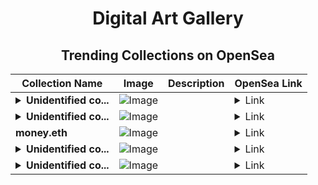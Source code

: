 <div align="center">

# Digital Art Gallery

## Trending Collections on OpenSea

| Collection Name                       | Image                                                                                     | Description                       | OpenSea Link                                                                                          |
|---------------------------------------|-------------------------------------------------------------------------------------------|-----------------------------------|--------------------------------------------------------------------------------------------------------|
| **<details><summary>Unidentified co...</summary>Unidentified contract f2ad50bf-1c5c-45bd-a602-15c2595ffb53</details>** | ![Image](https://i.seadn.io/s/raw/files/e86404459f0a28661c41bd910f8b5899.png?w=500&auto=format?w=200&auto=format) |  | <details><summary>Link</summary>[Unidentified contract f2ad50bf-1c5c-45bd-a602-15c2595ffb53](https://opensea.io/collection/unidentified-contract-f2ad50bf-1c5c-45bd-a602-15c2)</details> |
| **<details><summary>Unidentified co...</summary>Unidentified contract b0e12c7e-6757-4e66-858c-6c38dcbc885c</details>** | ![Image](https://i.seadn.io/s/raw/files/6c5f3c63da8bac7eb300c742b9db0740.png?w=500&auto=format?w=200&auto=format) |  | <details><summary>Link</summary>[Unidentified contract b0e12c7e-6757-4e66-858c-6c38dcbc885c](https://opensea.io/collection/unidentified-contract-b0e12c7e-6757-4e66-858c-6c38)</details> |
| **money.eth** | ![Image](https://raw.seadn.io/files/819bcbaf94fcfb0e660235516cc2462e.svg?w=200&auto=format) |  | <details><summary>Link</summary>[money.eth](https://opensea.io/collection/money-eth-7)</details> |
| **<details><summary>Unidentified co...</summary>Unidentified contract c2fced98-72b3-4a27-b224-9b03bd938ed4</details>** | ![Image](https://i.seadn.io/s/raw/files/e86404459f0a28661c41bd910f8b5899.png?w=500&auto=format?w=200&auto=format) |  | <details><summary>Link</summary>[Unidentified contract c2fced98-72b3-4a27-b224-9b03bd938ed4](https://opensea.io/collection/unidentified-contract-c2fced98-72b3-4a27-b224-9b03)</details> |
| **<details><summary>Unidentified co...</summary>Unidentified contract d5c4fe41-43ef-4ad0-b9f0-decf18af3581</details>** | ![Image](https://i.seadn.io/s/raw/files/ca0309f935b3906c3d7a3c089ebdf541.gif?w=500&auto=format?w=200&auto=format) |  | <details><summary>Link</summary>[Unidentified contract d5c4fe41-43ef-4ad0-b9f0-decf18af3581](https://opensea.io/collection/unidentified-contract-d5c4fe41-43ef-4ad0-b9f0-decf)</details> |

</div>